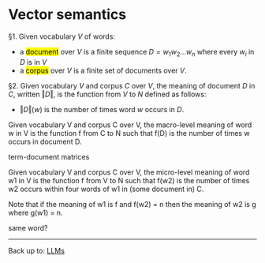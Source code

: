 # Vector semantics

§1. Given vocabulary $V$ of words:
- a <mark>document</mark> over $V$ is a finite sequence $D = w_1w_2...w_n$ where every $w_i$ in $D$ is in $V$
- a <mark>corpus</mark> over  $V$ is a finite set of documents over $V$.

§2. Given vocabulary $V$ and corpus $C$ over $V$, the meaning of document $D$ in $C$, written $\Vert D\Vert$, is the function from $V$ to $N$ defined as follows:
- $\Vert D\Vert(w)$ is the number of times word $w$ occurs in $D$. 

Given vocabulary V and corpus C over V, the macro-level meaning of word w in V is the function f from C to N such that f(D) is the number of times w occurs in document D.

term-document matrices


Given vocabulary V and corpus C over V, the micro-level meaning of word w1 in V is the function f from V to N such that f(w2) is the number of times w2 occurs within four words of w1 in (some document in) C. 

Note that if the meaning of w1 is f and f(w2) = n then the meaning of w2 is g where g(w1) = n. 

same word?


----

Back up to: [LLMs](index.md)
